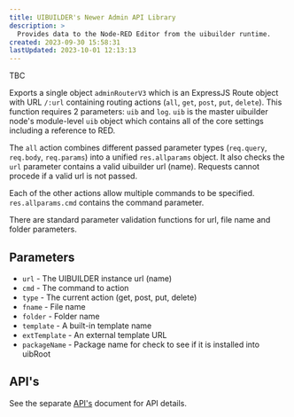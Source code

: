 ```yaml
---
title: UIBUILDER's Newer Admin API Library
description: >
  Provides data to the Node-RED Editor from the uibuilder runtime.
created: 2023-09-30 15:58:31
lastUpdated: 2023-10-01 12:13:13
---
```


TBC

Exports a single object `adminRouterV3` which is an ExpressJS Route object with URL `/:url` containing routing actions (`all`, `get`, `post`, `put`, `delete`). This function requires 2 parameters: `uib` and `log`. `uib` is the master uibuilder node's module-level `uib` object which contains all of the core settings including a reference to RED.

The `all` action combines different passed parameter types (`req.query`, `req.body`, `req.params`) into a unified `res.allparams` object. It also checks the `url` parameter contains a valid uibuilder url (name). Requests cannot procede if a valid url is not passed.

Each of the other actions allow multiple commands to be specified. `res.allparams.cmd` contains the command parameter.

There are standard parameter validation functions for url, file name and folder parameters.

## Parameters

* `url` - The UIBUILDER instance url (name)
* `cmd` - The command to action
* `type` - The current action (get, post, put, delete)
* `fname` - File name
* `folder` - Folder name
* `template` - A built-in template name
* `extTemplate` - An external template URL
* `packageName` - Package name for check to see if it is installed into uibRoot

## API's

See the separate [API's](apis/readme.md) document for API details.
